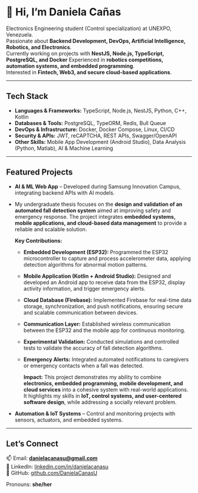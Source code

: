 # 👋 Hi, I’m Daniela Cañas  

 Electronics Engineering student (Control specialization) at UNEXPO, Venezuela.  
 Passionate about **Backend Development, DevOps, Artificial Intelligence, Robotics, and Electronics**.  
 Currently working on projects with **NestJS, Node.js, TypeScript, PostgreSQL, and Docker**
 Experienced in **robotics competitions, automation systems, and embedded programming**.  
 Interested in **Fintech, Web3, and secure cloud-based applications**.  

---

##  Tech Stack  

- **Languages & Frameworks:** TypeScript, Node.js, NestJS, Python, C++, Kotlin  
- **Databases & Tools:** PostgreSQL, TypeORM, Redis, Bull Queue  
- **DevOps & Infrastructure:** Docker, Docker Compose, Linux, CI/CD  
- **Security & APIs:** JWT, reCAPTCHA, REST APIs, Swagger/OpenAPI  
- **Other Skills:** Mobile App Development (Android Studio), Data Analysis (Python, Matlab), AI & Machine Learning  

---

##  Featured Projects  

- **AI & ML Web App** – Developed during Samsung Innovation Campus, integrating backend APIs with AI models.  
-  My undergraduate thesis focuses on the **design and validation of an automated fall detection system** aimed at improving safety and emergency response. The project integrates **embedded systems, mobile applications, and cloud-based data management** to provide a reliable and scalable solution.  

      **Key Contributions:**  
      - **Embedded Development (ESP32):** Programmed the ESP32 microcontroller to capture and process accelerometer data, applying detection algorithms for abnormal motion patterns.  
      - **Mobile Application (Kotlin + Android Studio):** Designed and developed an Android app to receive data from the ESP32, display activity information, and trigger emergency alerts.  
      - **Cloud Database (Firebase):** Implemented Firebase for real-time data storage, synchronization, and push notifications, ensuring secure and scalable communication between devices.  
      - **Communication Layer:** Established wireless communication between the ESP32 and the mobile app for continuous monitoring.  
      - **Experimental Validation:** Conducted simulations and controlled tests to validate the accuracy of fall detection algorithms.  
      - **Emergency Alerts:** Integrated automated notifications to caregivers or emergency contacts when a fall was detected.
 
        **Impact:**
       This project demonstrates my ability to combine **electronics, embedded programming, mobile development, and cloud services** into a cohesive system with real-world applications. It highlights my          skills in **IoT, control systems, and user-centered software design**, while addressing a socially relevant problem.    
  
-  **Automation & IoT Systems** – Control and monitoring projects with sensors, actuators, and embedded systems.  

---

##  Let’s Connect  

📫 Email: **danielacanasu@gmail.com**  
💼 LinkedIn: [linkedin.com/in/danielacanasu](https://www.linkedin.com/in/danielacanas)  
🐙 GitHub: [github.com/DanielaCanasU](https://github.com/DanielaCanasU)  

 Pronouns: **she/her**  

<!---
DanielaCanasU/DanielaCanasU is a ✨ special ✨ repository because its `README.md` (this file) appears on your GitHub profile.
You can click the Preview link to take a look at your changes.
--->
